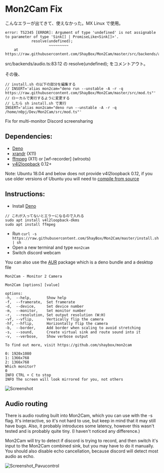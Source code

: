 # Mon2Cam Fix

こんなエラーが出てきて、使えなかった。MX Linux で使用。
```
error: TS2345 [ERROR]: Argument of type 'undefined' is not assignable to parameter of type 'Sink[] | PromiseLike<Sink[]>'.
			resolve(undefined);
			        ~~~~~~~~~
    at https://raw.githubusercontent.com/ShayBox/Mon2Cam/master/src/backends/audio.ts:83:12
```
src/backends/audio.ts:83:12 の resolve(undefined); をコメントアウト。

その後、
```
// install.sh の以下の部分を編集する
// INSERT='alias mon2cam="deno run --unstable -A -r -q https://raw.githubusercontent.com/ShayBox/Mon2Cam/master/src/mod.ts"'
// ローカルで実行するように変更する
// したら sh install.sh で実行
INSERT='alias mon2cam="deno run --unstable -A -r -q /home/n0pj/Dev/Mon2Cam/src/mod.ts"'
```


Fix for multi-monitor Discord screensharing

## Dependencies:

- [Deno]
- [xrandr] (X11)
- [ffmpeg] (X11) or [wf-recorder] (wlroots)
- [v4l2loopback] 0.12+

Note:
Ubuntu 18.04 and below does not provide v4l2loopback 0.12, if you use older versions of Ubuntu you will need to [compile from source](https://github.com/umlaeute/v4l2loopback#install)

## Instructions:

- Install [Deno]
```
// これが入ってないとエラーになるので入れる
sudo apt install v4l2loopback-dkms
sudo apt install ffmpeg
```
- Run `curl -s https://raw.githubusercontent.com/ShayBox/Mon2Cam/master/install.sh | sh`
- Open a new terminal and type `mon2cam`
- Switch discord webcam

You can also use the [AUR] package which is a deno bundle and a desktop file

```
Mon2Cam - Monitor 2 Camera

Mon2Cam [options] [value]

options:
-h,  --help,       Show help
-f,  --framerate,  Set framerate
-d,  --device,     Set device number
-m,  --monitor,    Set monitor number
-r,  --resolution, Set output resolution (W:H)
-vf, --vflip,      Vertically flip the camera
-hf, --hflip,      Horizontally flip the camera
-b,  --border,     Add border when scaling to avoid stretching
-s,  --sound,      Create virtual sink and route sound into it
-v,  --verbose,    Show verbose output

To find out more, visit https://github.com/shaybox/mon2cam
```

```
0: 1920x1080
1: 1366x768
2: 1366x768
Which monitor?
0
INFO CTRL + C to stop
INFO The screen will look mirrored for you, not others
```

![Screenshot](images/discord_webcam.png)

## Audio routing

There is audio routing built into Mon2Cam, which you can use with the -s flag. It's interactive, so it's not hard to use, but keep in mind that it may still have bugs. Also, it probably introduces some latency, however this wasn't tested and is probably quite tiny. (I haven't noticed any difference.)

Mon2Cam will try to detect if discord is trying to record, and then switch it's input to the Mon2Cam combined sink, but you may have to do it manually. You should also disable echo cancellation, because discord will detect most audio as echo.

![Screenshot_Pavucontrol](images/pavucontrol.png)

[deno]: https://deno.land/
[xrandr]: https://www.x.org/releases/X11R7.7/doc/man/man1/xrandr.1.xhtml
[ffmpeg]: http://ffmpeg.org/
[v4l2loopback]: https://github.com/umlaeute/v4l2loopback
[aur]: https://aur.archlinux.org/packages/mon2cam-git/
